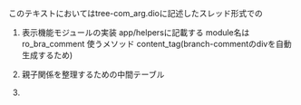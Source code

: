 このテキストにおいてはtree-com_arg.dioに記述したスレッド形式での

1. 表示機能モジュールの実装
app/helpersに記載する
module名はro_bra_comment
使うメソッド
content_tag(branch-commentのdivを自動生成するため)
2. 親子関係を整理するための中間テーブル

3. 